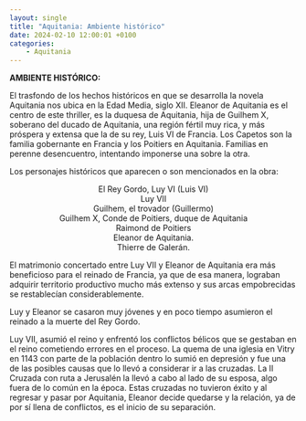 ```yaml
---
layout: single
title: "Aquitania: Ambiente histórico"
date: 2024-02-10 12:00:01 +0100
categories: 
    - Aquitania
---
```

**AMBIENTE HISTÓRICO:**

El trasfondo de los hechos históricos en que se desarrolla la novela Aquitania nos ubica en la Edad Media, siglo XII. Eleanor de Aquitania es el centro de este thriller, es la duquesa de Aquitania, hija de Guilhem
X, soberano del ducado de Aquitania, una región fértil muy rica, y más
próspera y extensa que la de su rey, Luis VI de Francia. Los Capetos son
la familia gobernante en Francia y los Poitiers en Aquitania. Familias
en perenne desencuentro, intentando imponerse una sobre la otra.

Los personajes históricos que aparecen o son mencionados en la obra:

<center>El Rey Gordo, Luy VI (Luis VI)</center>

<center>Luy VII</center>

<center>Guilhem, el trovador (Guillermo)</center>

<center>Guilhem X, Conde de Poitiers, duque de Aquitania</center>

<center>Raimond de Poitiers</center>

<center>Eleanor de Aquitania.</center>

<center>Thierre de Galerán.</center>

El matrimonio concertado entre Luy VII y Eleanor de Aquitania era más
beneficioso para el reinado de Francia, ya que de esa manera, lograban
adquirir territorio productivo mucho más extenso y sus arcas
empobrecidas se restablecían considerablemente.

Luy y Eleanor se casaron muy jóvenes y en poco tiempo asumieron el
reinado a la muerte del Rey Gordo.

Luy VII, asumió el reino y enfrentó los conflictos bélicos que se
gestaban en el reino cometiendo errores en el proceso. La quema de una
iglesia en Vitry en 1143 con parte de la población dentro lo sumió en
depresión y fue una de las posibles causas que lo llevó a considerar ir
a las cruzadas. La II Cruzada con ruta a Jerusalén la llevó a cabo al
lado de su esposa, algo fuera de lo común en la época. Estas cruzadas no
tuvieron éxito y al regresar y pasar por Aquitania, Eleanor decide
quedarse y la relación, ya de por sí llena de conflictos, es el inicio
de su separación.
